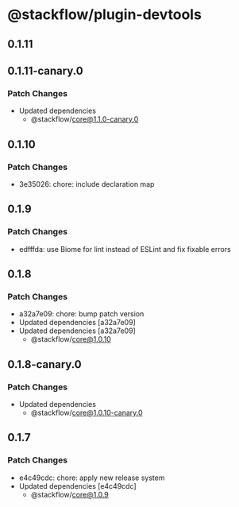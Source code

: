 # @stackflow/plugin-devtools

## 0.1.11

## 0.1.11-canary.0

### Patch Changes

- Updated dependencies
  - @stackflow/core@1.1.0-canary.0

## 0.1.10

### Patch Changes

- 3e35026: chore: include declaration map

## 0.1.9

### Patch Changes

- edfffda: use Biome for lint instead of ESLint and fix fixable errors

## 0.1.8

### Patch Changes

- a32a7e09: chore: bump patch version
- Updated dependencies [a32a7e09]
- Updated dependencies [a32a7e09]
  - @stackflow/core@1.0.10

## 0.1.8-canary.0

### Patch Changes

- Updated dependencies
  - @stackflow/core@1.0.10-canary.0

## 0.1.7

### Patch Changes

- e4c49cdc: chore: apply new release system
- Updated dependencies [e4c49cdc]
  - @stackflow/core@1.0.9
